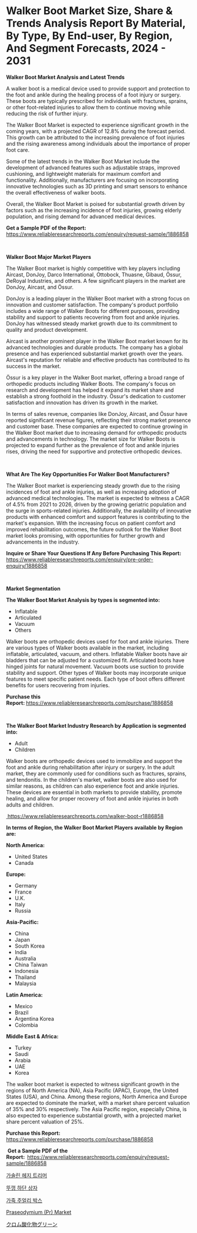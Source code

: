 <p><h1>Walker Boot Market Size, Share & Trends Analysis Report By Material, By Type, By End-user, By Region, And Segment Forecasts, 2024 - 2031</h1></p><p><strong>Walker Boot Market Analysis and Latest Trends</strong></p>
<p><p>A walker boot is a medical device used to provide support and protection to the foot and ankle during the healing process of a foot injury or surgery. These boots are typically prescribed for individuals with fractures, sprains, or other foot-related injuries to allow them to continue moving while reducing the risk of further injury.</p><p>The Walker Boot Market is expected to experience significant growth in the coming years, with a projected CAGR of 12.8% during the forecast period. This growth can be attributed to the increasing prevalence of foot injuries and the rising awareness among individuals about the importance of proper foot care.</p><p>Some of the latest trends in the Walker Boot Market include the development of advanced features such as adjustable straps, improved cushioning, and lightweight materials for maximum comfort and functionality. Additionally, manufacturers are focusing on incorporating innovative technologies such as 3D printing and smart sensors to enhance the overall effectiveness of walker boots.</p><p>Overall, the Walker Boot Market is poised for substantial growth driven by factors such as the increasing incidence of foot injuries, growing elderly population, and rising demand for advanced medical devices.</p></p>
<p><strong>Get a Sample PDF of the Report:&nbsp;</strong> <a href="https://www.reliableresearchreports.com/enquiry/request-sample/1886858">https://www.reliableresearchreports.com/enquiry/request-sample/1886858</a></p>
<p>&nbsp;</p>
<p><strong>Walker Boot Major Market Players</strong></p>
<p><p>The Walker Boot market is highly competitive with key players including Aircast, DonJoy, Darco International, Ottobock, Thuasne, Gibaud, Össur, DeRoyal Industries, and others. A few significant players in the market are DonJoy, Aircast, and Össur.</p><p>DonJoy is a leading player in the Walker Boot market with a strong focus on innovation and customer satisfaction. The company's product portfolio includes a wide range of Walker Boots for different purposes, providing stability and support to patients recovering from foot and ankle injuries. DonJoy has witnessed steady market growth due to its commitment to quality and product development.</p><p>Aircast is another prominent player in the Walker Boot market known for its advanced technologies and durable products. The company has a global presence and has experienced substantial market growth over the years. Aircast's reputation for reliable and effective products has contributed to its success in the market.</p><p>Össur is a key player in the Walker Boot market, offering a broad range of orthopedic products including Walker Boots. The company's focus on research and development has helped it expand its market share and establish a strong foothold in the industry. Össur's dedication to customer satisfaction and innovation has driven its growth in the market.</p><p>In terms of sales revenue, companies like DonJoy, Aircast, and Össur have reported significant revenue figures, reflecting their strong market presence and customer base. These companies are expected to continue growing in the Walker Boot market due to increasing demand for orthopedic products and advancements in technology. The market size for Walker Boots is projected to expand further as the prevalence of foot and ankle injuries rises, driving the need for supportive and protective orthopedic devices.</p></p>
<p>&nbsp;</p>
<p><strong>What Are The Key Opportunities For Walker Boot Manufacturers?</strong></p>
<p><p>The Walker Boot market is experiencing steady growth due to the rising incidences of foot and ankle injuries, as well as increasing adoption of advanced medical technologies. The market is expected to witness a CAGR of 4.5% from 2021 to 2026, driven by the growing geriatric population and the surge in sports-related injuries. Additionally, the availability of innovative products with enhanced comfort and support features is contributing to the market's expansion. With the increasing focus on patient comfort and improved rehabilitation outcomes, the future outlook for the Walker Boot market looks promising, with opportunities for further growth and advancements in the industry.</p></p>
<p><strong>Inquire or Share Your Questions If Any Before Purchasing This Report:</strong> <a href="https://www.reliableresearchreports.com/enquiry/pre-order-enquiry/1886858">https://www.reliableresearchreports.com/enquiry/pre-order-enquiry/1886858</a></p>
<p>&nbsp;</p>
<p><strong>Market Segmentation</strong></p>
<p><strong>The Walker Boot Market Analysis by types is segmented into:</strong></p>
<p><ul><li>Inflatable</li><li>Articulated</li><li>Vacuum</li><li>Others</li></ul></p>
<p><p>Walker boots are orthopedic devices used for foot and ankle injuries. There are various types of Walker boots available in the market, including inflatable, articulated, vacuum, and others. Inflatable Walker boots have air bladders that can be adjusted for a customized fit. Articulated boots have hinged joints for natural movement. Vacuum boots use suction to provide stability and support. Other types of Walker boots may incorporate unique features to meet specific patient needs. Each type of boot offers different benefits for users recovering from injuries.</p></p>
<p><strong>Purchase this Report:&nbsp;</strong><a href="https://www.reliableresearchreports.com/purchase/1886858">https://www.reliableresearchreports.com/purchase/1886858</a></p>
<p>&nbsp;</p>
<p><strong>The Walker Boot Market Industry Research by Application is segmented into:</strong></p>
<p><ul><li>Adult</li><li>Children</li></ul></p>
<p><p>Walker boots are orthopedic devices used to immobilize and support the foot and ankle during rehabilitation after injury or surgery. In the adult market, they are commonly used for conditions such as fractures, sprains, and tendonitis. In the children's market, walker boots are also used for similar reasons, as children can also experience foot and ankle injuries. These devices are essential in both markets to provide stability, promote healing, and allow for proper recovery of foot and ankle injuries in both adults and children.</p></p>
<p><a href="https://www.reliableresearchreports.com/walker-boot-r1886858">&nbsp;https://www.reliableresearchreports.com/walker-boot-r1886858</a></p>
<p><strong>In terms of Region, the Walker Boot Market Players available by Region are:</strong></p>
<p>
    <p> <strong> North America: </strong>
        <ul>
            <li>United States</li>
            <li>Canada</li>
        </ul>
        </p> 
    <p> <strong> Europe: </strong>
        <ul>
            <li>Germany</li>
            <li>France</li>
            <li>U.K.</li>
            <li>Italy</li>
            <li>Russia</li>
        </ul>
        </p> 
    <p> <strong> Asia-Pacific: </strong>
        <ul>
            <li>China</li>
            <li>Japan</li>
            <li>South Korea</li>
            <li>India</li>
            <li>Australia</li>
            <li>China Taiwan</li>
            <li>Indonesia</li>
            <li>Thailand</li>
            <li>Malaysia</li>
        </ul>
        </p> 
    <p> <strong> Latin America: </strong>
        <ul>
            <li>Mexico</li>
            <li>Brazil</li>
            <li>Argentina Korea</li>
            <li>Colombia</li>
        </ul>
        </p> 
    <p> <strong> Middle East & Africa: </strong>
        <ul>
            <li>Turkey</li>
            <li>Saudi</li>
            <li>Arabia</li>
            <li>UAE</li>
            <li>Korea</li>
        </ul>
    </p>
    </p>
<p><p>The walker boot market is expected to witness significant growth in the regions of North America (NA), Asia Pacific (APAC), Europe, the United States (USA), and China. Among these regions, North America and Europe are expected to dominate the market, with a market share percent valuation of 35% and 30% respectively. The Asia Pacific region, especially China, is also expected to experience substantial growth, with a projected market share percent valuation of 25%.</p></p>
<p><strong>Purchase this Report: </strong><a href="https://www.reliableresearchreports.com/purchase/1886858">https://www.reliableresearchreports.com/purchase/1886858</a></p>
<p>&nbsp;<strong>Get a Sample PDF of the Report:&nbsp;&nbsp;</strong><a href="https://www.reliableresearchreports.com/enquiry/request-sample/1886858">https://www.reliableresearchreports.com/enquiry/request-sample/1886858</a></p>
<p><strong></strong></p>
<p><p><a href="https://medium.com/@mathieu.rico66/quot-%ED%9C%98%EB%B0%9C%EC%9C%A0-%ED%97%A4%EC%A7%80-%ED%8A%B8%EB%A6%AC%EB%A8%B8-%EC%8B%9C%EC%9E%A5-%ED%86%B5%EC%B0%B0-%EC%8B%9C%EC%9E%A5-%EB%8F%99%ED%96%A5-%EC%84%B1%EC%9E%A5-2024%EB%85%84%EB%B6%80%ED%84%B0-2031%EB%85%84%EA%B9%8C%EC%A7%80-%EC%98%88%EC%83%81%EB%90%A8-quot-4ecafe8888d8">가솔린 헤지 트리머</a></p><p><a href="https://github.com/fernandotryO5lson96765/Market-Research-Report-List-1/blob/main/666730945014.md">뚜껑 하단 상자</a></p><p><a href="https://github.com/xvz497517413/Market-Research-Report-List-2/blob/main/884301845015.md">가죽 주얼리 박스</a></p><p><a href="https://issuu.com/reportprime-2/docs/praseodymium-pr-market-size-2030.pptx">Praseodymium (Pr) Market</a></p><p><a href="https://medium.com/@at15984/%E3%82%AF%E3%83%AD%E3%83%A0%E9%85%B8%E5%8C%96%E3%82%AF%E3%83%AD%E3%83%A0%E3%81%AE%E5%B8%82%E5%A0%B4%E3%81%AF-2031%E5%B9%B4%E3%81%BE%E3%81%A7%E3%81%AE%E5%B8%82%E5%A0%B4%E3%82%B7%E3%82%A7%E3%82%A2-%E3%82%B5%E3%82%A4%E3%82%BA-%E4%BA%88%E6%B8%AC%E3%82%92%E5%AF%BE%E8%B1%A1%E3%81%A8%E3%81%97%E3%81%A6%E3%81%84%E3%81%BE%E3%81%99-ab31f07388a1">クロム酸化物グリーン</a></p></p>